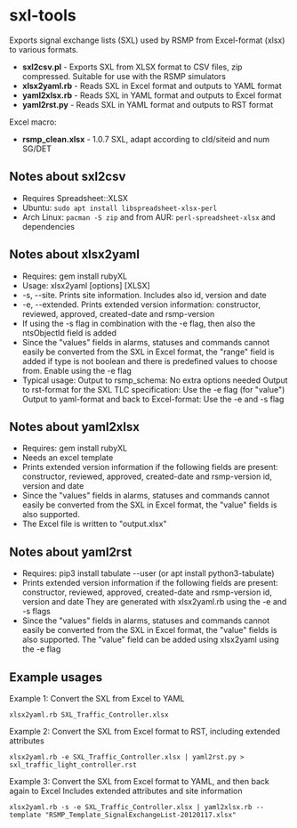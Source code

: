 sxl-tools
=========

Exports signal exchange lists (SXL) used by RSMP from Excel-format (xlsx) to
various formats.

* **sxl2csv.pl**   - Exports SXL from XLSX format to CSV files, zip compressed.
                     Suitable for use with the RSMP simulators
* **xlsx2yaml.rb** - Reads SXL in Excel format and outputs to YAML format
* **yaml2xlsx.rb** - Reads SXL in YAML format and outputs to Excel format
* **yaml2rst.py**  - Reads SXL in YAML format and outputs to RST format

Excel macro:
* **rsmp_clean.xlsx** - 1.0.7 SXL, adapt according to cId/siteid and num SG/DET

Notes about sxl2csv
-------------------

* Requires Spreadsheet::XLSX
* Ubuntu: `sudo apt install libspreadsheet-xlsx-perl`
* Arch Linux: `pacman -S zip` and from AUR: `perl-spreadsheet-xlsx` and
  dependencies

Notes about xlsx2yaml
---------------------

* Requires: gem install rubyXL
* Usage: xlsx2yaml [options] [XLSX]
* -s, --site. Prints site information. Includes also id, version and date
* -e, --extended. Prints extended version information:
  constructor, reviewed, approved, created-date and rsmp-version
* If using the -s flag in combination with the -e flag,
  then also the ntsObjectId field is added
* Since the "values" fields in alarms, statuses and commands cannot easily
  be converted from the SXL in Excel format, the "range" field is added if type
  is not boolean and there is predefined values to choose from. Enable using the -e flag
* Typical usage:
  Output to rsmp_schema: No extra options needed
  Output to rst-format for the SXL TLC specification: Use the -e flag (for "value")
  Output to yaml-format and back to Excel-format: Use the -e and -s flag

Notes about yaml2xlsx
---------------------

* Requires: gem install rubyXL
* Needs an excel template
* Prints extended version information if the following fields are present:
  constructor, reviewed, approved, created-date and rsmp-version
  id, version and date
* Since the "values" fields in alarms, statuses and commands cannot easily
  be converted from the SXL in Excel format, the "value" fields is also
  supported.
* The Excel file is written to "output.xlsx"


Notes about yaml2rst
--------------------

* Requires: pip3 install tabulate --user (or apt install python3-tabulate)
* Prints extended version information if the following fields are present:
  constructor, reviewed, approved, created-date and rsmp-version
  id, version and date
  They are generated with xlsx2yaml.rb using the -e and -s flags
* Since the "values" fields in alarms, statuses and commands cannot easily
  be converted from the SXL in Excel format, the "value" fields is also
  supported. The "value" field can be added using xlsx2yaml using the -e flag

Example usages
--------------

Example 1: Convert the SXL from Excel to YAML

```
xlsx2yaml.rb SXL_Traffic_Controller.xlsx
```

Example 2: Convert the SXL from Excel format to RST, including extended attributes

```
xlsx2yaml.rb -e SXL_Traffic_Controller.xlsx | yaml2rst.py > sxl_traffic_light_controller.rst
```

Example 3: Convert the SXL from Excel format to YAML, and then back again to Excel
           Includes extended attributes and site information

```
xlsx2yaml.rb -s -e SXL_Traffic_Controller.xlsx | yaml2xlsx.rb --template "RSMP_Template_SignalExchangeList-20120117.xlsx"
```

